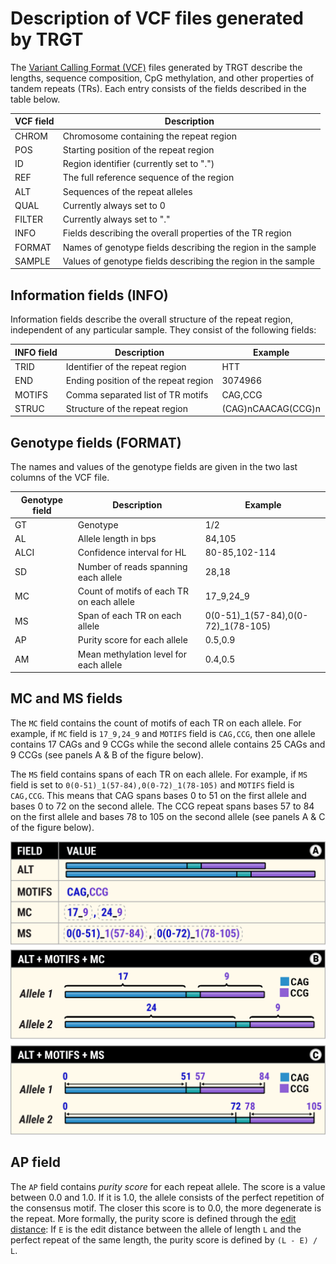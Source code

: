 # Description of VCF files generated by TRGT

The [Variant Calling Format (VCF)](https://samtools.github.io/hts-specs/VCFv4.3.pdf)
files generated by TRGT describe the lengths, sequence composition, CpG
methylation, and other properties of tandem repeats (TRs). Each entry
consists of the fields described in the table below.

| VCF field | Description                                                   |
|-----------|---------------------------------------------------------------|
| CHROM     | Chromosome containing the repeat region                       |
| POS       | Starting position of the repeat region                        |
| ID        | Region identifier (currently set to ".")                      |
| REF       | The full reference sequence of the region                     |
| ALT       | Sequences of the repeat alleles                               |
| QUAL      | Currently always set to 0                                     |
| FILTER    | Currently always set to "."                                   |
| INFO      | Fields describing the overall properties of the TR region     |
| FORMAT    | Names of genotype fields describing the region in the sample  |
| SAMPLE    | Values of genotype fields describing the region in the sample |

## Information fields (INFO)

Information fields describe the overall structure of the repeat region,
independent of any particular sample. They consist of the following fields:

| INFO field | Description                          | Example            |
|------------|--------------------------------------|--------------------|
| TRID       | Identifier of the repeat region      | HTT                |
| END        | Ending position of the repeat region | 3074966            |
| MOTIFS     | Comma separated list of TR motifs    | CAG,CCG            |
| STRUC      | Structure of the repeat region       | (CAG)nCAACAG(CCG)n |

## Genotype fields (FORMAT)

The names and values of the genotype fields are given in the two last columns of
the VCF file.

| Genotype field | Description                                  | Example       |
|----------------|----------------------------------------------|---------------|
| GT             | Genotype                                     | 1/2           |
| AL             | Allele length in bps                         | 84,105        |
| ALCI           | Confidence interval for HL                   | 80-85,102-114 |
| SD             | Number of reads spanning each allele         | 28,18         |
| MC             | Count of motifs of each TR on each allele    | 17_9,24_9     |
| MS             | Span of each TR on each allele               | 0(0-51)_1(57-84),0(0-72)_1(78-105) |
| AP             | Purity score for each allele                 | 0.5,0.9       |
| AM             | Mean methylation level for each allele       | 0.4,0.5       |

## MC and MS fields

The `MC` field contains the count of motifs of each TR on each allele. For
example, if `MC` field is `17_9,24_9` and `MOTIFS` field is `CAG,CCG`, then one
allele contains 17 CAGs and 9 CCGs while the second allele contains 25 CAGs and
9 CCGs (see panels A & B of the figure below).

The `MS` field contains spans of each TR on each allele. For example, if `MS`
field is set to `0(0-51)_1(57-84),0(0-72)_1(78-105)` and `MOTIFS` field is
`CAG,CCG`. This means that CAG spans bases 0 to 51 on the first allele and
bases 0 to 72 on the second allele. The CCG repeat spans bases 57 to 84 on the
first allele and bases 78 to 105 on the second allele (see panels A & C of the
figure below).

![Important fields](figures/VCF-overview.png)

## AP field

The `AP` field contains *purity score* for each repeat allele. The score is a
value between 0.0 and 1.0. If it is 1.0, the allele consists of the perfect
repetition of the consensus motif. The closer this score is to 0.0, the more
degenerate is the repeat. More formally, the purity score is defined through
the [edit distance](https://en.wikipedia.org/wiki/Edit_distance): If `E` is the
edit distance between the allele of length `L` and the perfect repeat of the
same length, the purity score is defined by `(L - E) / L`.
